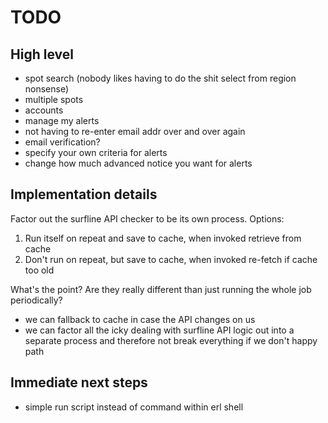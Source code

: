 # TODO

## High level
- spot search (nobody likes having to do the shit select from region nonsense)
- multiple spots
- accounts
- manage my alerts
- not having to re-enter email addr over and over again
- email verification?
- specify your own criteria for alerts
- change how much advanced notice you want for alerts

## Implementation details

Factor out the surfline API checker to be its own process. Options:
1) Run itself on repeat and save to cache, when invoked retrieve from cache
2) Don't run on repeat, but save to cache, when invoked re-fetch if cache too old

What's the point? Are they really different than just running the whole job periodically?
- we can fallback to cache in case the API changes on us
- we can factor all the icky dealing with surfline API logic out into a separate process and therefore not break everything if we don't happy path

## Immediate next steps

- simple run script instead of command within erl shell

